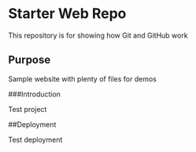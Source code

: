 # Starter Web Repo

This repository is for showing how Git and GitHub work

## Purpose

Sample website with plenty of files for demos

###Introduction

Test project


##Deployment

Test deployment
